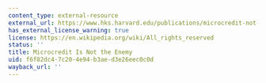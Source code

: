 ```yaml
---
content_type: external-resource
external_url: https://www.hks.harvard.edu/publications/microcredit-not-enemy
has_external_license_warning: true
license: https://en.wikipedia.org/wiki/All_rights_reserved
status: ''
title: Microcredit Is Not the Enemy
uid: f6f82dc4-7c20-4e94-b3ae-d3e26eec0c0d
wayback_url: ''
---
```

